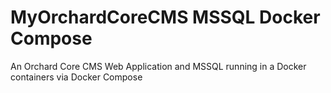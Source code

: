# MyOrchardCoreCMS MSSQL Docker Compose

An Orchard Core CMS Web Application and MSSQL running in a Docker containers via Docker Compose


